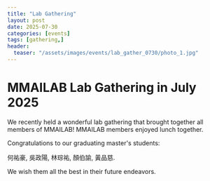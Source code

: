 ```yaml
---
title: "Lab Gathering"
layout: post
date: 2025-07-30
categories: [events]
tags: [gathering,]
header:
  teaser: "/assets/images/events/lab_gather_0730/photo_1.jpg"
---
```


# MMAILAB Lab Gathering in July 2025

We recently held a wonderful lab gathering that brought together all members of MMAILAB! MMAILAB members enjoyed lunch together.

Congratulations to our graduating master's students: 

何祐豪, 吳政陽, 林琮祐, 顏伯諭, 黃品慈.

We wish them all the best in their future endeavors. 

